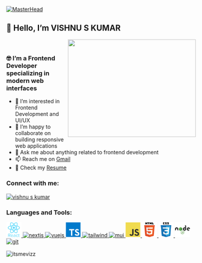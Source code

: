 [![MasterHead](https://miro.medium.com/v2/resize:fit:1100/format:webp/1*aniyNTcHORbvDiLGUzJSsQ.gif)](https://www.linkedin.com/in/vishnu-s-kumar-809b20216/)

## 👋 Hello, I’m VISHNU S KUMAR
<img align="right" src="https://i.pinimg.com/originals/bc/1c/5c/bc1c5caa5be55e8a602fd5ec390e8fd0.gif" width="340" height="260" frameBorder="0" class="giphy-embed" allowFullScreen></img>
<br>
### :nerd_face:	 I’m a Frontend Developer specializing in modern web interfaces
- 👀 I’m interested in Frontend Development and UI/UX
- 💞️ I’m happy to collaborate on building responsive web applications
- :thought_balloon: Ask me about anything related to frontend development
- 📫 Reach me on [Gmail](mailto:itsmevizz32@gmail.com)
- :adult: Check my [Resume](https://drive.google.com/file/d/10WZstFRe7l9o8qYa14jci_YdhJPk0Jtd/view?usp=sharing)

<h3> Connect with me:</h3>
<p align="left">
<a href="https://www.linkedin.com/in/vishnu-s-kumar-809b20216/" target="blank"><img align="center" src="https://raw.githubusercontent.com/rahuldkjain/github-profile-readme-generator/master/src/images/icons/Social/linked-in-alt.svg" alt="vishnu s kumar" height="30" width="40" /></a>
</p>

<h3 align="left">Languages and Tools:</h3>
<p align="left">
  <a href="https://reactjs.org/" target="_blank" rel="noreferrer">
    <img src="https://raw.githubusercontent.com/devicons/devicon/master/icons/react/react-original-wordmark.svg" alt="react" width="40" height="40"/>
  </a>
  <a href="https://nextjs.org/" target="_blank" rel="noreferrer">
    <img src="https://cdn.jsdelivr.net/gh/devicons/devicon/icons/nextjs/nextjs-original-wordmark.svg" alt="nextjs" width="40" height="40"/>
  </a>
  <a href="https://vuejs.org/" target="_blank" rel="noreferrer">
    <img src="https://cdn.jsdelivr.net/gh/devicons/devicon/icons/vuejs/vuejs-original-wordmark.svg" alt="vuejs" width="40" height="40"/>
  </a>
  <a href="https://www.typescriptlang.org/" target="_blank" rel="noreferrer">
    <img src="https://raw.githubusercontent.com/devicons/devicon/master/icons/typescript/typescript-original.svg" alt="typescript" width="40" height="40"/>
  </a>
  <a href="https://tailwindcss.com/" target="_blank" rel="noreferrer">
    <img src="https://www.vectorlogo.zone/logos/tailwindcss/tailwindcss-icon.svg" alt="tailwind" width="40" height="40"/>
  </a>
  <a href="https://mui.com/" target="_blank" rel="noreferrer">
    <img src="https://mui.com/static/logo.svg" alt="mui" width="40" height="40"/>
  </a>
  <a href="https://developer.mozilla.org/en-US/docs/Web/JavaScript" target="_blank" rel="noreferrer">
    <img src="https://raw.githubusercontent.com/devicons/devicon/master/icons/javascript/javascript-original.svg" alt="javascript" width="40" height="40"/>
  </a>
  <a href="https://www.w3.org/html/" target="_blank" rel="noreferrer">
    <img src="https://raw.githubusercontent.com/devicons/devicon/master/icons/html5/html5-original-wordmark.svg" alt="html5" width="40" height="40"/>
  </a>
  <a href="https://www.w3schools.com/css/" target="_blank" rel="noreferrer">
    <img src="https://raw.githubusercontent.com/devicons/devicon/master/icons/css3/css3-original-wordmark.svg" alt="css3" width="40" height="40"/>
  </a>
  <a href="https://nodejs.org" target="_blank" rel="noreferrer">
    <img src="https://raw.githubusercontent.com/devicons/devicon/master/icons/nodejs/nodejs-original-wordmark.svg" alt="nodejs" width="40" height="40"/>
  </a>
  <a href="https://git-scm.com/" target="_blank" rel="noreferrer">
    <img src="https://www.vectorlogo.zone/logos/git-scm/git-scm-icon.svg" alt="git" width="40" height="40"/>
  </a>
</p>

<p><img align="center" src="https://github-readme-stats.vercel.app/api/top-langs?username=itsmevizz&show_icons=true&locale=en&layout=compact" alt="itsmevizz"/></p>
